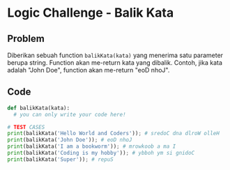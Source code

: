 # Logic Challenge - Balik Kata

## Problem

Diberikan sebuah function `balikKata(kata)` yang menerima satu parameter berupa string. Function akan me-return kata yang dibalik. Contoh, jika kata adalah "John Doe", function akan me-return "eoD nhoJ".

## Code

```python
def balikKata(kata):
  # you can only write your code here!

# TEST CASES
print(balikKata('Hello World and Coders')); # sredoC dna dlroW olleH
print(balikKata('John Doe')); # eoD nhoJ
print(balikKata('I am a bookworm')); # mrowkoob a ma I
print(balikKata('Coding is my hobby')); # ybboh ym si gnidoC
print(balikKata('Super')); # repuS
```
